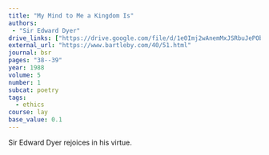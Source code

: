 ```yaml
---
title: "My Mind to Me a Kingdom Is"
authors:
 - "Sir Edward Dyer"
drive_links: ["https://drive.google.com/file/d/1e0Imj2wAnemMxJSRbuJePObLoHrqa38i/view?usp=drivesdk"]
external_url: "https://www.bartleby.com/40/51.html"
journal: bsr
pages: "38--39"
year: 1988
volume: 5
number: 1
subcat: poetry
tags:
  - ethics
course: lay
base_value: 0.1
---
```


Sir Edward Dyer rejoices in his virtue.
